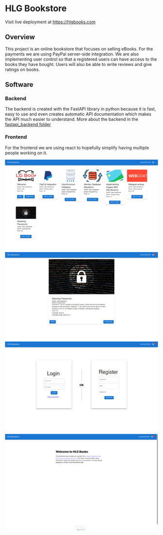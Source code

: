 # HLG Bookstore

Visit live deployment at https://hlgbooks.com

## Overview

This project is an online bookstore that focuses on selling eBooks. For the payments we are using PayPal server-side integration. We are also implementing user control so that a registered users can have access to the books they have bought. Users will also be able to write reviews and give ratings on books.

## Software
### Backend
The backend is created with the FastAPI library in python because it is fast, easy to use and even creates automatic API documentation which makes the API much easier to understand. More about the backend in the [fastapi_backend folder](fastapi_backend)


### Frontend
For the frontend we are using react to hopefully simplify having multiple people working on it.

![hlg-books-home](img/hlg-books-home.png)
![hlg-books-book](img/hlg-books-book.png)
![hlg-books-login-register](img/hlg-books-login-register.png)
![hlg-books-pdf](img/hlg-books-pdf.png)
